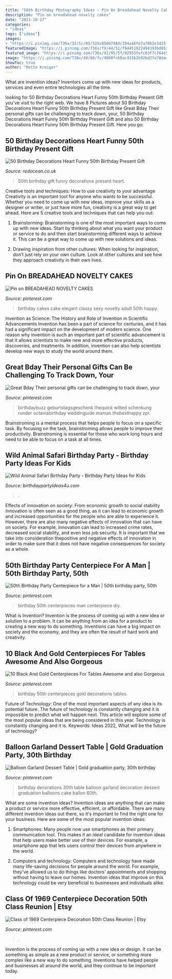 ```yaml
---
title: "50th Birthday Photography Ideas - Pin On Breadahead Novelty Cakes"
description: "Pin on breadahead novelty cakes"
date: "2023-10-17"
categories:
- "ideas"
tags: ["ideas"]
images:
- "https://i.pinimg.com/736x/32/5c/05/325c0508748dc394a46fe7af0b2e3d25.jpg"
featuredImage: "https://i.pinimg.com/736x/f9/44/51/f94451922494393bd05109e70797d19b.jpg"
featured_image: "https://i.pinimg.com/736x/92/95/5f/92955fefc03f7cf64e5aaae238a41c82.jpg"
image: "https://i.pinimg.com/736x/40/60/fc/4060fc68ac433b2b92bd2fa70da491b0.jpg"
ShowToc: true
author: "Retta Kreiger"
---
```



What are invention ideas?
Inventors come up with new ideas for products, services and even entire technologies all the time.

	

		
looking for 50 Birthday Decorations Heart Funny 50th Birthday Present Gift you've visit to the right web. We have 8 Pictures about 50 Birthday Decorations Heart Funny 50th Birthday Present Gift like Great Bday Their personal gifts can be challenging to track down, your, 50 Birthday Decorations Heart Funny 50th Birthday Present Gift and also 50 Birthday Decorations Heart Funny 50th Birthday Present Gift. Here you go:
		
    
## 50 Birthday Decorations Heart Funny 50th Birthday Present Gift

<img loading=lazy src="https://www.redocean.co.uk/image/cache/products/13912/image07_2000-1500x1500.jpg" onerror="this.onerror=null;this.src='https://tse2.mm.bing.net/th?id=OIP.7PEaulD6aqEMKQJCYfy-6QHaHa&amp;pid=15.1';" alt="50 Birthday Decorations Heart Funny 50th Birthday Present Gift">

_Source: redocean.co.uk_

>50th birthday gift funny decorations present heart. 

	

Creative tools and techniques: How to use creativity to your advantage
Creativity is an important tool for anyone who wants to be successful. Whether you need to come up with new ideas, improve your skills as a designer or writer, or just have more fun, creativity is a great way to get ahead. Here are 5 creative tools and techniques that can help you out:
1. Brainstorming: Brainstorming is one of the most important ways to come up with new ideas. Start by thinking about what you want your product or service to do and then start brainstorming different ways to achieve it. This can be a great way to come up with new solutions and ideas.

2. Drawing inspiration from other cultures: When looking for inspiration, don’t just rely on your own culture. Look at other cultures and see how they approach creativity in their own lives.

    
## Pin On BREADAHEAD NOVELTY CAKES

<img loading=lazy src="https://i.pinimg.com/736x/00/48/20/004820fa67807ee9258c5b57c01ed5e1--elegant-birthday-cake-for-women-elegant-birthday-cakes.jpg" onerror="this.onerror=null;this.src='https://tse4.mm.bing.net/th?id=OIP.7HjZiO8xTlexLQhJn3uTgAHaJ4&amp;pid=15.1';" alt="Pin on BREADAHEAD NOVELTY CAKES">

_Source: pinterest.com_

>birthday cakes cake elegant classy sexy novelty adult 50th happy. 

	

Invention as Science: The History and Role of Invention in Scientific Advancements
Invention has been a part of science for centuries, and it has had a significant impact on the development of modern science. One reason why invention is such an important part of scientific advancement is that it allows scientists to make new and more effective products, discoveries, and treatments. In addition, invention can also help scientists develop new ways to study the world around them.

    
## Great Bday Their Personal Gifts Can Be Challenging To Track Down, Your

<img loading=lazy src="https://i.pinimg.com/736x/32/5c/05/325c0508748dc394a46fe7af0b2e3d25.jpg" onerror="this.onerror=null;this.src='https://tse3.mm.bing.net/th?id=OIP.whGk-eaL0nmD7EGG9T_jZQAAAA&amp;pid=15.1';" alt="Great Bday Their personal gifts can be challenging to track down, your">

_Source: pinterest.com_

>birthdaybuzz geburtstagsgeschenk thequick witted schenkung runder octaviabirthday weddinguide mamas thebesthappy zpr. 

	

Brainstroming is a mental process that helps people to focus on a specific task. By focusing on the task, brainstroming allows people to improve their productivity. Brainstroming is essential for those who work long hours and need to be able to focus on a task at all times.

    
## Wild Animal Safari Birthday Party - Birthday Party Ideas For Kids

<img loading=lazy src="https://www.birthdaypartyideas4u.com/wp-content/uploads/2017/02/Wild-Animal-Safari-Birthday-Party-Cake-600x900.jpg" onerror="this.onerror=null;this.src='https://tse4.mm.bing.net/th?id=OIP.H5M1bjP7OwwnzKgM9AzQkQHaLH&amp;pid=15.1';" alt="Wild Animal Safari Birthday Party - Birthday Party Ideas for Kids">

_Source: birthdaypartyideas4u.com_

>. 

	

Effects of innovation on society: From economic growth to social stability
Innovation is often seen as a good thing, as it can lead to economic growth and increased opportunities for the people who are able to experience it. However, there are also many negative effects of innovation that can have on society. For example, innovation can lead to increased crime rates, decreased social stability, and even less job security. It is important that we take into consideration thepositive and negative effects of innovation in order to make sure that it does not have negative consequences for society as a whole.

    
## 50th Birthday Party Centerpiece For A Man | 50th Birthday Party, 50th

<img loading=lazy src="https://i.pinimg.com/736x/22/5b/cd/225bcdb657d8b16b1d3a7a2429d81938--birthday-party-centerpieces-th-birthday-party.jpg" onerror="this.onerror=null;this.src='https://tse4.mm.bing.net/th?id=OIP.V_GVSOmtEe1nU9KvDcxfsQHaJ3&amp;pid=15.1';" alt="50th Birthday Party Centerpiece for a Man | 50th birthday party, 50th">

_Source: pinterest.com_

>birthday 50th centerpieces man centerpiece diy. 

	

What is Invention?
Invention is the process of coming up with a new idea or solution to a problem. It can be anything from an idea for a product to creating a new way to do something. Inventions can have a big impact on society and the economy, and they are often the result of hard work and creativity.

    
## 10 Black And Gold Centerpieces For Tables Awesome And Also Gorgeous

<img loading=lazy src="https://i.pinimg.com/736x/92/95/5f/92955fefc03f7cf64e5aaae238a41c82.jpg" onerror="this.onerror=null;this.src='https://tse3.mm.bing.net/th?id=OIP.jH1F_iysDrTJeIyKoTxpUAHaJ3&amp;pid=15.1';" alt="10 Black And Gold Centerpieces For Tables Awesome and also Gorgeous">

_Source: pinterest.com_

>birthday 50th centerpieces gold decorations tables. 

	

Future of Technology: One of the most important aspects of any idea is its potential future. The future of technology is constantly changing and it is impossible to predict what will happen next. This article will explore some of the most popular ideas that are being considered in this year.
Technology is constantly changing and it is. Keywords: Ideas 2022, What will be the future of technology?

    
## Balloon Garland Dessert Table | Gold Graduation Party, 30th Birthday

<img loading=lazy src="https://i.pinimg.com/736x/f9/44/51/f94451922494393bd05109e70797d19b.jpg" onerror="this.onerror=null;this.src='https://tse3.mm.bing.net/th?id=OIP.gcxc12V1IH5Ogud6Mu9FuQHaJ3&amp;pid=15.1';" alt="Balloon Garland Dessert Table | Gold graduation party, 30th birthday">

_Source: pinterest.com_

>birthday decorations 30th table balloon garland decoration dessert graduation balloons cake ballon 60th. 

	

What are some invention ideas?
Invention ideas are anything that can make a product or service more effective, efficient, or affordable. There are many different invention ideas out there, so it's important to find the right one for your business. Here are some of the most popular invention ideas:
1. Smartphones: Many people now use smartphones as their primary communication tool. This makes it an ideal candidate for invention ideas that help users make better use of their devices. For example, a smartphone app that lets users control their devices from anywhere in the world.

2. Computers and technology: Computers and technology have made many life-saving decisions for people around the world. For example, they've allowed us to do things like doctors' appointments and shopping without having to leave our homes. Invention ideas that improve on this technology could be very beneficial to businesses and individuals alike.


    
## Class Of 1969 Centerpiece Decoration 50th Class Reunion | Etsy

<img loading=lazy src="https://i.pinimg.com/736x/40/60/fc/4060fc68ac433b2b92bd2fa70da491b0.jpg" onerror="this.onerror=null;this.src='https://tse2.mm.bing.net/th?id=OIP.IagvhdQzpDmv0t8O5tDinAHaJ4&amp;pid=15.1';" alt="Class of 1969 Centerpiece Decoration 50th Class Reunion | Etsy">

_Source: pinterest.com_

>. 

	

Invention is the process of coming up with a new idea or design. It can be something as simple as a new product or service, or something more complex like a new way to do something. Inventions have helped people and businesses all around the world, and they continue to be important today.

